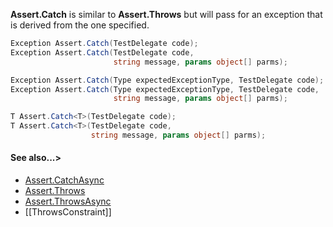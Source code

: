 **Assert.Catch** is similar to **Assert.Throws** but will pass for an exception
that is derived from the one specified.

```csharp
Exception Assert.Catch(TestDelegate code);
Exception Assert.Catch(TestDelegate code,
                       string message, params object[] parms);

Exception Assert.Catch(Type expectedExceptionType, TestDelegate code);
Exception Assert.Catch(Type expectedExceptionType, TestDelegate code,
                       string message, params object[] parms);

T Assert.Catch<T>(TestDelegate code);
T Assert.Catch<T>(TestDelegate code,
                  string message, params object[] parms);
```

#### See also...>
 * [Assert.CatchAsync](Assert.CatchAsync.md)
 * [Assert.Throws](Assert.Throws.md)
 * [Assert.ThrowsAsync](Assert.ThrowsAsync.md)
 * [[ThrowsConstraint]]
